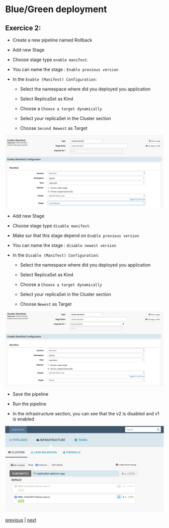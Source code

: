 # Blue/Green deployment
## Exercice 2:

* Create a new pipeline named Rollback

* Add new Stage

* Choose stage type `enable manifest`.

* You can name the stage : `Enable previous version`

- In the `Enable (Manifest) Configuration`:

    - Select the namespace where did you deployed you application

    - Select ReplicaSet as Kind

    - Choose a `Choose a target dynamically`

    - Select your replicaSet in the Cluster section

    - Choose `Second Newest` as Target 

![Switch Back to the blue version](./images/enable-manifest.png)

* Add new Stage

* Choose stage type `disable manifest`.

* Make sur that this stage depend on `Enable previous version`

* You can name the stage : `disable newest version`

- In the `Disable (Manifest) Configuration`:

    - Select the namespace where did you deployed you application

    - Select ReplicaSet as Kind

    - Choose a `Choose a target dynamically`

    - Select your replicaSet in the Cluster section
    
    - Choose `Newest` as Target 

![Switch Back to the blue version](./images/disable-manifest.png)

* Save the pipeline

* Run the pipeline

* In the infrastructure section, you can see that the v2 is disabled and v1 is enabled

![Switch Back to the blue version](./images/lunch-rb.png)

[previous](../exercice1/README.md) | [next](../exercice3/README.md)

